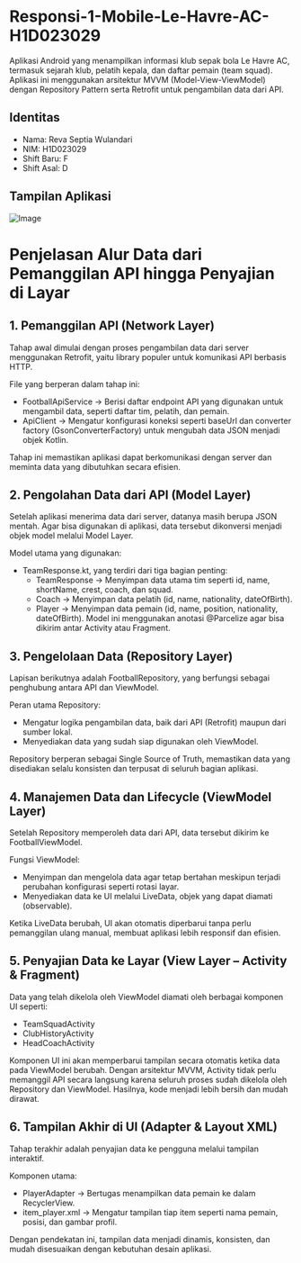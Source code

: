 # Responsi-1-Mobile-Le-Havre-AC-H1D023029
Aplikasi Android yang menampilkan informasi klub sepak bola Le Havre AC, termasuk sejarah klub, pelatih kepala, dan daftar pemain (team squad).
Aplikasi ini menggunakan arsitektur MVVM (Model-View-ViewModel) dengan Repository Pattern serta Retrofit untuk pengambilan data dari API.

## Identitas
- Nama: Reva Septia Wulandari  
- NIM: H1D023029  
- Shift Baru: F
- Shift Asal: D

## Tampilan Aplikasi
![Image](https://github.com/user-attachments/assets/3968a60e-7f30-45c1-bb73-8dd66dc85cec)

# Penjelasan Alur Data dari Pemanggilan API hingga Penyajian di Layar

## 1. Pemanggilan API (Network Layer)

Tahap awal dimulai dengan proses pengambilan data dari server menggunakan Retrofit, yaitu library populer untuk komunikasi API berbasis HTTP.

File yang berperan dalam tahap ini:
- FootballApiService → Berisi daftar endpoint API yang digunakan untuk mengambil data, seperti daftar tim, pelatih, dan pemain.
- ApiClient → Mengatur konfigurasi koneksi seperti baseUrl dan converter factory (GsonConverterFactory) untuk mengubah data JSON menjadi objek Kotlin.

Tahap ini memastikan aplikasi dapat berkomunikasi dengan server dan meminta data yang dibutuhkan secara efisien.

## 2. Pengolahan Data dari API (Model Layer)

Setelah aplikasi menerima data dari server, datanya masih berupa JSON mentah. Agar bisa digunakan di aplikasi, data tersebut dikonversi menjadi objek model melalui Model Layer.

Model utama yang digunakan:
- TeamResponse.kt, yang terdiri dari tiga bagian penting:
  - TeamResponse → Menyimpan data utama tim seperti id, name, shortName, crest, coach, dan squad.
  - Coach → Menyimpan data pelatih (id, name, nationality, dateOfBirth).
  - Player → Menyimpan data pemain (id, name, position, nationality, dateOfBirth). Model ini menggunakan anotasi @Parcelize agar bisa dikirim antar Activity atau Fragment.

## 3. Pengelolaan Data (Repository Layer)

Lapisan berikutnya adalah FootballRepository, yang berfungsi sebagai penghubung antara API dan ViewModel.

Peran utama Repository:
- Mengatur logika pengambilan data, baik dari API (Retrofit) maupun dari sumber lokal.
- Menyediakan data yang sudah siap digunakan oleh ViewModel.

Repository berperan sebagai Single Source of Truth, memastikan data yang disediakan selalu konsisten dan terpusat di seluruh bagian aplikasi.

## 4. Manajemen Data dan Lifecycle (ViewModel Layer)

Setelah Repository memperoleh data dari API, data tersebut dikirim ke FootballViewModel.

Fungsi ViewModel:
- Menyimpan dan mengelola data agar tetap bertahan meskipun terjadi perubahan konfigurasi seperti rotasi layar.
- Menyediakan data ke UI melalui LiveData, objek yang dapat diamati (observable).

Ketika LiveData berubah, UI akan otomatis diperbarui tanpa perlu pemanggilan ulang manual, membuat aplikasi lebih responsif dan efisien.

## 5. Penyajian Data ke Layar (View Layer – Activity & Fragment)

Data yang telah dikelola oleh ViewModel diamati oleh berbagai komponen UI seperti:
- TeamSquadActivity
- ClubHistoryActivity
- HeadCoachActivity

Komponen UI ini akan memperbarui tampilan secara otomatis ketika data pada ViewModel berubah. Dengan arsitektur MVVM, Activity tidak perlu memanggil API secara langsung karena seluruh proses sudah dikelola oleh Repository dan ViewModel. Hasilnya, kode menjadi lebih bersih dan mudah dirawat.

## 6. Tampilan Akhir di UI (Adapter & Layout XML)

Tahap terakhir adalah penyajian data ke pengguna melalui tampilan interaktif.

Komponen utama:
- PlayerAdapter → Bertugas menampilkan data pemain ke dalam RecyclerView.
- item_player.xml → Mengatur tampilan tiap item seperti nama pemain, posisi, dan gambar profil.

Dengan pendekatan ini, tampilan data menjadi dinamis, konsisten, dan mudah disesuaikan dengan kebutuhan desain aplikasi.
